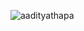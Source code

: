 <p><img align="center" src="https://github-readme-stats.vercel.app/api/top-langs?username=aadityathapa&theme=dark" alt="aadityathapa" /></p>

